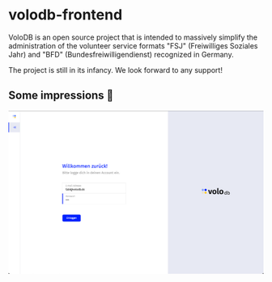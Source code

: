 # volodb-frontend

VoloDB is an open source project that is intended to massively simplify the administration of the volunteer service formats "FSJ" (Freiwilliges Soziales Jahr) and "BFD" (Bundesfreiwilligendienst) recognized in Germany.

The project is still in its infancy. We look forward to any support!


## Some impressions 📸

![login screen](https://github.com/volo-db/volodb-frontend/blob/media/001_screnshot_github.png)